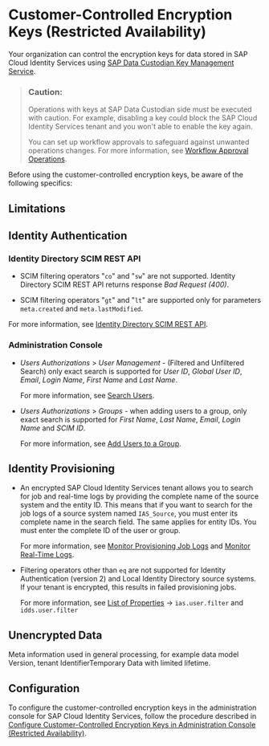 <!-- loio177108a1e129486983e7c4bc125db3bb -->

# Customer-Controlled Encryption Keys \(Restricted Availability\)

Your organization can control the encryption keys for data stored in SAP Cloud Identity Services using [SAP Data Custodian Key Management Service](https://help.sap.com/docs/sap-data-custodian/help-guide/overview?version=latest).

> ### Caution:  
> Operations with keys at SAP Data Custodian side must be executed with caution. For example, disabling a key could block the SAP Cloud Identity Services tenant and you won't able to enable the key again.
> 
> You can set up workflow approvals to safeguard against unwanted operations changes. For more information, see [Workflow Approval Operations](https://help.sap.com/docs/identity-authentication/identity-authentication/extensions?version=Cloud).

Before using the customer-controlled encryption keys, be aware of the following specifics:

<a name="concept_ch4_gg5_tyb"/>

<!-- concept\_ch4\_gg5\_tyb -->

## Limitations



<a name="concept_ch4_gg5_tyb__section_pqd_jg5_tyb"/>

## Identity Authentication



### Identity Directory SCIM REST API

-   SCIM filtering operators "`co`" and "`sw`" are not supported. Identity Directory SCIM REST API returns response *Bad Request \(400\)*.

-   SCIM filtering operators "`gt`" and "`lt`" are supported only for parameters `meta.created` and `meta.lastModified`.


For more information, see [Identity Directory SCIM REST API](../Development/identity-directory-scim-rest-api-5be5692.md).



### Administration Console

-   *Users Authorizations* \> *User Management* - \(Filtered and Unfiltered Search\) only exact search is supported for *User ID*, *Global User ID*, *Email*, *Login Name*, *First Name* and *Last Name*.

    For more information, see [Search Users](../Operation-Guide/search-users-06078a6.md).

-   *Users Authorizations* \> *Groups* - when adding users to a group, only exact search is supported for *First Name*, *Last Name*, *Email*, *Login Name* and *SCIM ID*.

    For more information, see [Add Users to a Group](../Operation-Guide/add-users-to-a-group-d2e1a01.md).




<a name="concept_ch4_gg5_tyb__section_alq_jg5_tyb"/>

## Identity Provisioning

-   An encrypted SAP Cloud Identity Services tenant allows you to search for job and real-time logs by providing the complete name of the source system and the entity ID. This means that if you want to search for the job logs of a source system named `IAS_Source`, you must enter its complete name in the search field. The same applies for entity IDs. You must enter the complete ID of the user or group.

    For more information, see [Monitor Provisioning Job Logs](https://help.sap.com/docs/identity-provisioning/identity-provisioning/search-and-view-provisioning-job-logs?version=Cloud) and [Monitor Real-Time Logs](https://help.sap.com/docs/identity-provisioning/identity-provisioning/search-and-view-provisioning-job-logs?version=Cloud).

-   Filtering operators other than `eq` are not supported for Identity Authentication \(version 2\) and Local Identity Directory source systems. If your tenant is encrypted, this results in failed provisioning jobs.

    For more information, see [List of Properties](https://help.sap.com/docs/identity-provisioning/identity-provisioning/list-of-properties?version=Cloud) → `ias.user.filter` and `idds.user.filter`


<a name="concept_u2z_gg5_tyb"/>

<!-- concept\_u2z\_gg5\_tyb -->

## Unencrypted Data

Meta information used in general processing, for example data model Version, tenant IdentifierTemporary Data with limited lifetime.

<a name="concept_vwf_hg5_tyb"/>

<!-- concept\_vwf\_hg5\_tyb -->

## Configuration

To configure the customer-controlled encryption keys in the administration console for SAP Cloud Identity Services, follow the procedure described in [Configure Customer-Controlled Encryption Keys in Administration Console \(Restricted Availability\)](../Operation-Guide/configure-customer-controlled-encryption-keys-in-administration-console-restricted-availa-fe6e30c.md).

